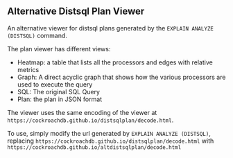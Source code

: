## Alternative Distsql Plan Viewer 

An alternative viewer for distsql plans generated by the 
`EXPLAIN ANALYZE (DISTSQL)` command.




The plan viewer has different views: 
* Heatmap: a table that lists all the processors and edges with relative metrics
* Graph: A direct acyclic graph that shows how the various processors are used to execute the query
* SQL: The original SQL Query
* Plan: the plan in JSON format



The viewer uses the same encoding of the viewer at `https://cockroachdb.github.io/distsqlplan/decode.html`.

To use, simply modify the url generated by `EXPLAIN ANALYZE (DISTSQL)`, replacing  `https://cockroachdb.github.io/distsqlplan/decode.html` with `https://cockroachdb.github.io/altdistsqlplan/decode.html`



